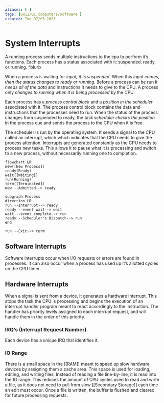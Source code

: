 ```yaml
---
aliases: [ ]
tags: [GR11/Q1 computers/software ]
created: Tue 07/03 2023
---
```

# System Interrupts
A running process sends multiple instructions to the cpu to perform it’s functions. Each process has a status associated with it: suspended, ready, or running. ^blurb

When a process is waiting for *input, it is suspended*. When this *input comes, then the status changes to ready or running*. Before a process can be run it *needs all of the data* and instructions it needs to give to the CPU. A process only *changes to running when it is being processed* by the CPU. 

Each process has a *process control block* and a *position in the scheduler* associated with it. The process control block contains the data and instructions that the processes need to run. When the status of the process changes from suspended to ready, the task *scheduler checks the position* in the process cue and sends the process to the CPU when it is free. 

The scheduler is run by the operating system. It sends a signal to the CPU called an interrupt, which which indicates that the CPU needs to give the process attention. Interrupts are generated constantly as the CPU needs to process new tasks. This allows it to pause what it is processing and switch to a new process, without necessarily running one to completion. 

```mermaid
flowchart LR
new([New Process]) 
ready(Ready)
wait{{Waiting}}
run(Running)
term([Terminated])
new --Admitted--> ready

subgraph Process
direction LR
run --Interrupt--> ready
ready --event wait--> wait
wait --event complete--> run
ready --Scheduler's Dispatch--> run
end

run --Exit--> term
```

## Software Interrupts
Software interrupts occur when I/O requests or errors are found in processes. It can also occur when a process has used up it’s allotted cycles on the CPU timer.

## Hardware Interrupts
When a signal is sent from a device, it generates a hardware interrupt. This stops the task the CPU is processing and begins the execution of an interrupt handler program meant to react accordingly to the instruction. The handler has priority levels assigned to each interrupt request, and will handle them in the order of this priority. 

### IRQ’s (Interrupt Request Number)
Each device has a unique IRQ that identifies it. 

### IO Range
There is a small space in the [[RAM]] meant to speed up slow hardware devices by assigning them a cache area. This space is used for loading, editing, and writing files. Instead of reading a file line-by-line, it is read into the IO range. This reduces the amount of CPU cycles used to read and write a file, as it does not need to pull from slow [[Secondary Storage]] each time an edit must occur. Once a file is written, the buffer is flushed and cleared for future processing requests. 
